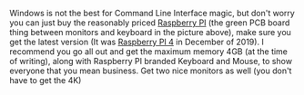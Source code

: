 Windows is not the best for Command Line Interface magic, but don't worry
you can just buy the reasonably priced [Raspberry PI][1] (the green PCB
board thing between monitors and keyboard in the picture above), make sure
you get the latest version (It was [Raspberry PI 4][2] in December of
2019). I recommend you go all out and get the maximum memory 4GB (at the
time of writing), along with Raspberry PI branded Keyboard and Mouse, to
show everyone that you mean business. Get two nice monitors as well (you
don't have to get the 4K)

[1]: https://www.raspberrypi.org/
[2]: https://www.raspberrypi.org/products/raspberry-pi-4-model-b/?variant=raspberry-pi-4-model-b-4gb